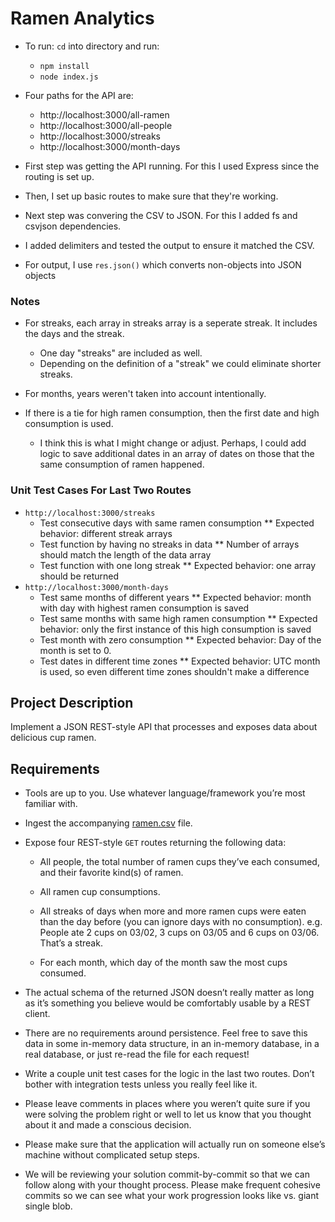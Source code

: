 ﻿# Ramen Analytics
- To run: `cd` into directory and run: 
  * `npm install` 
  * `node index.js`
- Four paths for the API are:
  * http://localhost:3000/all-ramen
  * http://localhost:3000/all-people
  * http://localhost:3000/streaks
  * http://localhost:3000/month-days

- First step was getting the API running. For this I used Express since the routing is set up.
- Then, I set up basic routes to make sure that they're working. 
- Next step was convering the CSV to JSON. For this I added fs and csvjson dependencies.
- I added delimiters and tested the output to ensure it matched the CSV.
- For output, I use `res.json()` which converts non-objects into JSON objects

### Notes

- For streaks, each array in streaks array is a seperate streak. It includes the days and the streak.
    * One day "streaks" are included as well.
    * Depending on the definition of a "streak" we could eliminate shorter streaks.

- For months, years weren't taken into account intentionally.
- If there is a tie for high ramen consumption, then the first date and high consumption is used.
    * I think this is what I might change or adjust. Perhaps, I could add logic to save additional
      dates in an array of dates on those that the same consumption of ramen happened.

### Unit Test Cases For Last Two Routes
- `http://localhost:3000/streaks`
    * Test consecutive days with same ramen consumption
        ** Expected behavior: different streak arrays
    * Test function by having no streaks in data
        ** Number of arrays should match the length of the data array
    * Test function with one long streak
        ** Expected behavior: one array should be returned
- `http://localhost:3000/month-days`
    * Test same months of different years
        ** Expected behavior: month with day with highest ramen consumption is saved
    * Test same months with same high ramen consumption
      ** Expected behavior: only the first instance of this high consumption is saved
    * Test month with zero consumption
      ** Expected behavior: Day of the month is set to 0.
    * Test dates in different time zones
      ** Expected behavior: UTC month is used, so even different time zones shouldn't make a difference


## Project Description

Implement a JSON REST-style API that processes and exposes data about
delicious cup ramen.

## Requirements

* Tools are up to you. Use whatever language/framework you’re most
  familiar with.

* Ingest the accompanying [ramen.csv](ramen.csv) file.

* Expose four REST-style `GET` routes returning the following data:

   * All people, the total number of ramen cups they’ve each consumed,
     and their favorite kind(s) of ramen.

   * All ramen cup consumptions.

   * All streaks of days when more and more ramen cups were eaten than
     the day before (you can ignore days with no consumption).
     e.g. People ate 2 cups on 03/02, 3 cups on 03/05 and 6 cups on
     03/06. That’s a streak.

   * For each month, which day of the month saw the most cups
     consumed.

* The actual schema of the returned JSON doesn’t really matter as long
  as it’s something you believe would be comfortably usable by a REST
  client.

* There are no requirements around persistence. Feel free to save this
  data in some in-memory data structure, in an in-memory database, in
  a real database, or just re-read the file for each request!

* Write a couple unit test cases for the logic in the last two
  routes. Don’t bother with integration tests unless you really feel
  like it.

* Please leave comments in places where you weren’t quite sure if you
  were solving the problem right or well to let us know that you
  thought about it and made a conscious decision.

* Please make sure that the application will actually run on someone
  else’s machine without complicated setup steps.

* We will be reviewing your solution commit-by-commit so that we can
  follow along with your thought process. Please make frequent
  cohesive commits so we can see what your work progression looks like
  vs. giant single blob.

